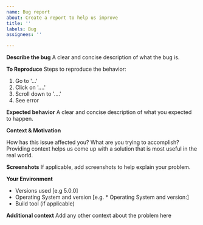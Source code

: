 ```yaml
---
name: Bug report
about: Create a report to help us improve
title: ''
labels: Bug
assignees: ''

---
```


**Describe the bug**
A clear and concise description of what the bug is.

**To Reproduce**
Steps to reproduce the behavior:
1. Go to '...'
2. Click on '....'
3. Scroll down to '....'
4. See error

**Expected behavior**
A clear and concise description of what you expected to happen.

**Context & Motivation**

How has this issue affected you? What are you trying to accomplish? Providing context helps us come up with a solution that is most useful in the real world.

**Screenshots**
If applicable, add screenshots to help explain your problem.

**Your Environment**
 - Versions used [e.g 5.0.0]
 - Operating System and version [e.g. * Operating System and version:]
 - Build tool (if applicable)

**Additional context**
Add any other context about the problem here